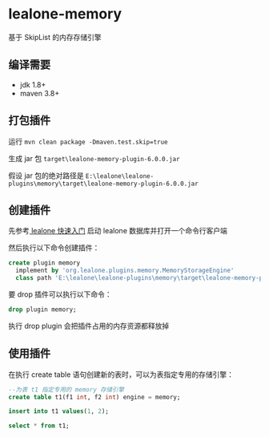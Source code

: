 # lealone-memory

基于 SkipList 的内存存储引擎

## 编译需要

* jdk 1.8+
* maven 3.8+


## 打包插件

运行 `mvn clean package -Dmaven.test.skip=true`

生成 jar 包 `target\lealone-memory-plugin-6.0.0.jar`

假设 jar 包的绝对路径是 `E:\lealone\lealone-plugins\memory\target\lealone-memory-plugin-6.0.0.jar`


## 创建插件

先参考[ lealone 快速入门](https://github.com/lealone/Lealone-Docs/blob/master/应用文档/Lealone数据库快速入门.md) 启动 lealone 数据库并打开一个命令行客户端

然后执行以下命令创建插件：

```sql
create plugin memory
  implement by 'org.lealone.plugins.memory.MemoryStorageEngine' 
  class path 'E:\lealone\lealone-plugins\memory\target\lealone-memory-plugin-6.0.0.jar';
```

要 drop 插件可以执行以下命令：

```sql
drop plugin memory;
```

执行 drop plugin 会把插件占用的内存资源都释放掉


## 使用插件

在执行 create table 语句创建新的表时，可以为表指定专用的存储引擎：

```sql
--为表 t1 指定专用的 memory 存储引擎
create table t1(f1 int, f2 int) engine = memory;

insert into t1 values(1, 2);

select * from t1;
```

